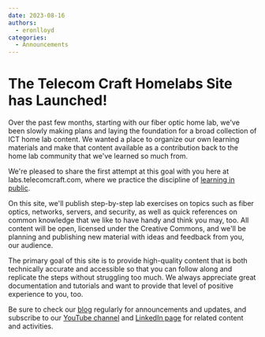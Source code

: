 ```yaml
---
date: 2023-08-16
authors:
  - eronlloyd
categories:
  - Announcements
---
```


# The Telecom Craft Homelabs Site has Launched!

Over the past few months, starting with our fiber optic home lab, we've been slowly making plans and laying the
foundation for a broad collection of ICT home lab content. We wanted a place to organize our own learning materials and
make that content available as a contribution back to the home lab community that we've learned so much from.

We're pleased to share the first attempt at this goal with you here at labs.telecomcraft.com, where we practice the
discipline of [learning in public](https://www.swyx.io/learn-in-public).

<!-- more -->

On this site, we'll publish step-by-step lab exercises on topics such as fiber optics, networks, servers, and security, as
well as quick references on common knowledge that we like to have handy and think you may, too. All content will be open,
licensed under the Creative Commons, and we'll be planning and publishing new material with ideas and feedback from you,
our audience.

The primary goal of this site is to provide high-quality content that is both technically accurate and accessible so that
you can follow along and replicate the steps without struggling too much. We always appreciate great
documentation and tutorials and want to provide that level of positive experience to you, too.

Be sure to check our [blog](https://labs.telecomcraft.com) regularly for announcements and updates, and subscribe to our 
[YouTube channel](https://www.youtube.com/@telecomcraft) and [LinkedIn page](https://www.linkedin.com/company/telecomcraft)
for related content and activities.
